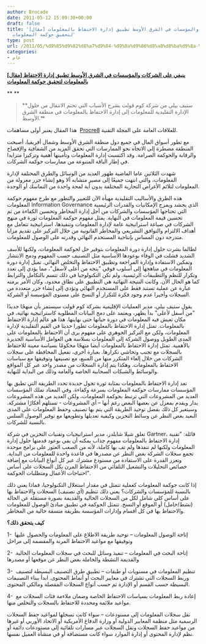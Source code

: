 ```yaml
---
author: Brocade
date: 2011-05-12 15:09:30+00:00
draft: false
title: '[مقال] ينبغي على الشركات والمؤسسات في الشرق الأوسط تطبيق إدارة الاحتفاظ بالمعلومات
  لتحقيق حوكمة المعلومات'
type: post
url: /2011/05/%d9%85%d9%82%d8%a7%d9%84-%d9%8a%d9%86%d8%a8%d8%ba%d9%8a-%d8%b9%d9%84%d9%89-%d8%a7%d9%84%d8%b4%d8%b1%d9%83%d8%a7%d8%aa-%d9%88%d8%a7%d9%84%d9%85%d8%a4%d8%b3%d8%b3%d8%a7%d8%aa-%d9%81%d9%8a-%d8%a7%d9%84/
categories:
- عام
---
```


**[[مقال] ينبغي على الشركات والمؤسسات في الشرق الأوسط تطبيق إدارة الاحتفاظ بالمعلومات لتحقيق حوكمة المعلومات](https://www.it-scoop.com/2011/05/%D9%85%D9%82%D8%A7%D9%84-%D9%8A%D9%86%D8%A8%D8%BA%D9%8A-%D8%B9%D9%84%D9%89-%D8%A7%D9%84%D8%B4%D8%B1%D9%83%D8%A7%D8%AA-%D9%88%D8%A7%D9%84%D9%85%D8%A4%D8%B3%D8%B3%D8%A7%D8%AA-%D9%81%D9%8A-%D8%A7%D9%84/)**







**
**





<blockquote>**ستيف بيلي من شركة كوم ڤولت يشرح الأسباب التي تحتم الانتقال من حلول الإدارة التقليدية للمعلومات إلى إدارة الاحتفاظ بالمعلومات في منطقة الشرق الأوسط.**</blockquote>




هذا المقال يعتبر أولى مساهمات  [Procre8](http://www.procre8.biz/) للعلاقات العامة على المجلة التقنية.





مع تطور أسواق المال في جميع دول منطقة الشرق الأوسط وشمال أفريقيا، أصبحت المنطقة مضطرة إلى الاتجاه نحو الممارسات التي تحقق المزيد من الشفافية والإفصاح والرقابة والحوكمة الصرامة. وقد اكتسبت إدارة المعلومات وتأمينها أهمية وتركيزا متزايدا في إطار الباقة المتنوعة من ممارسات حوكمة الشركات.



شهدت الثلاثين عاما الماضية ظهور العديد من الوسائل والطرق المختلفة لإدارة المعلومات، والتي انتهت جميعًا إلى مصير متشابه ألا وهو إنشاء جزر معزولة من المعلومات لتلائم الأغراض التجارية المختلفة بدون أية لمحة واحدة من التماسك أو الوحدة.



هذه الطرق والأساليب التقليدية مهيأة الآن للتغيير والتطور مع طرح مفهوم حوكمة المعلومات Information Governance الذي يحشد ويمزج الإمكانيات والقدرات الرئيسية التي تحتاجها المؤسسات والشركات من أجل إدارة المخاطر وتحسين الكفاءة من ثم تحسين قيمة المعلومات في النهاية. يمثل مفهوم حوكمة المعلومات ثورة في منهج الشركات في صياغة استراتيجية عامة لإدارة المعلومات وتنفيذها، استراتيجية تتعامل مع أهداف الالتزام والتوافق التشريعي والمخاطر القانونية من خلال التركيز على تقديم مزايا متدرجة دون المساس بإنتاجية المستخدم النهائي وقدرته على الوصول للمعلومات.



لطالما بشرت حلول إدارة دورة المعلومات بتوفير حل لحوكمة المعلومات، ولكنها للأسف الشديد فشلت في الوفاء بوعودها الأساسية مثل التصنيف حسب المفهوم ودمج الانتشار وتمكين الاستفادة وإدارة المراجعة وتطبيق الاحتفاظ والتخلص النهائي. تميل إدارة دورة المعلومات في مناهجها إلى أسلوب فوقي "يتجه من أعلى لأسفل"، مما يؤدي إلى تعدد وتكرار للنظم والتطبيقات الرئيسية. ولم تكن التكنولوجيا في ذلك تتسم بالتكامل والترابط كما هو الحال الآن. وكانت النتيجة النهائية هي التطبيق على نطاق محدود، وكان الأمر برمته عبارة عن عملية تستند فقط على المستخدم النهائي وتؤدي إلى إنشاء جزر متعددة من السجلات وأخيرا عدم وجود فكرة للتكرار أو النسخ على مستوى المؤسسة أو الشركة.

<!-- more -->

يقول ستيف بيلي، مدير العمليات الإقليمية بشركة كوم ڤولت سيستمز بأن منهجًا جديدًا "من أسفل لأعلى" بدأ يظهر، ويعتمد على دمج البيانات المطلوبة كاستراتيجية نهائية، في مكان تعيش فيه المعلومات في دورة حياتها حتى نهايتها. هذا هو عالم إدارة الاحتفاظ بالمعلومات. تمثل إدارة الاحتفاظ بالمعلومات تطورا حديثا في القيم التقليدية لإدارة المعلومات، ولكن مع التركيز الجوهري على مفهوم يرى أن الاحتفاظ بالمعلومات على المدى الطويل ووصول الشركة إلى المعلومات بسلاسة هي العوامل الأساسية الجديرة بالأهمية. تمثل إدارة الاحتفاظ بالمعلومات أيضا منهجًا محكومًا بسياسة معينة للاحتفاظ بالسجلات مع تجنب وتحاشي تكرارها. بعبارة أخرى، تفعيل المحافظة على سجلات الشركات من خلال إلغاء المتكرر منها من المنبع، مع تصنيفها وتوفيقها مع سياسات الاحتفاظ بالمعلومات. وهكذا يتم إدارة السجلات من مصدر واحد عبر كل المواقع والوسائط والشبكات السحابية الخاصة والعامة وذلك من البداية للنهاية.



تعد إدارة الاحتفاظ بالمعلومات بمثابة ثورة تحول جديدة تحدد الطريقة التي تطبق بها المؤسسات ممارسات حوكمة المعلومات بسرعة وكفاءة. وفي المعتاد تملك المؤسسات العديد من المشروعات التي ترتبط بحوكمة المعلومات، ولكن العديد من هذه المشروعات يدار ويقدم بمعزل عن بعضها البعض رغم أنها – أي المشروعات - تستلهم أفكارًا مشتركة. وسيتغير كل ذلك بفضل توحيد الطريقة التي يتم بها تصنيف وحفظ المعلومات على المدى البعيد بغض النظر عن وسائط التخزين وكيفية تعديلها وتطويعها مع توفير الوصول السلس بالنسبة للشركات.





تعلق شيلا شايلدز، مدير استراتيجيات وتقنيات التخزين في شركة Gartner، قائلة: "تقنية إدارة الاحتفاظ بالمعلومات مفهوم جذاب يمكنه أن يفي بوعود قدمتها حلول إدارة المعلومات ولكنها لم تنفذها ولم تف بها كاملة، لأنه من الصعب العثور على برامج موحدة تجمع سجلات الشركة بغض النظر عن مصدرها في قاعدة واحدة للمعلومات من البداية. وتعزز القدرة على الاستفادة من مستودع مشترك عبر كل أنواع البيانات مع إضافة خصائص التحليلات والتشغيل التلقائي من الاحتفاظ المرن بكل السجلات على أساس احتياجات الأعمال ومتطلبات الحوكمة".



إذا كانت حوكمة المعلومات كعملية تتمثل في مقدار استغلال التكنولوجيا، فماذا يعني ذلك بالنسبة للمؤسسات والشركات؟ يعني ذلك تنظيم (أي تصنيف) السجلات والاحتفاظ بها على أساس كلي شامل لكل من السجلات الحالية والقديمة بصورة مستقلة عن الحالة (نشط/خامل) أو الموقع أو النسخ. تتمثل الحوكمة في تطبيق مبادئ الوصول للمعلومات والاحتفاظ بها في كل أقسام وإدارات المؤسسة بطريقة متسقة خالية من المخاطر.

**كيف يتحقق ذلك؟**

1-  إتاحة الوصول المعلومات – توحيد طريقة الاطلاع على المعلومات والحصول عليها وتوفيقها مع مواعيد الاحتفاظ المرنة والمقسمة إلى مراحل

2-  إتاحة البحث في المعلومات – تنفيذ وسائل للبحث في سجلات المعلومات الحالية والقديمة النشطة والخاملة بغض النظر عن موقعها أو مصدرها

3-  تنظيم المعلومات في مستويات أو طبقات – تطبيق طرق التصنيف البسيطة لتصنيف وربط السجلات التي تشترك في معايير البحث أو أنماط المحتوى. ابدأ ببناء التصنيفات البسيطة حسب القسم أو الإدارة ثم حسب أنواع السجلات المفصلة ومالكي المحتوى.

4-  إعادة ربط المعلومات بسياسات الاحتفاظ الخاصة وضمان ملاءمة فئات السجلات مع مواعيد ملائمة ومحددة للاحتفاظ بالسجلات والتخلص منها.

نقل سجلات المعلومات إلى مستودعات – سواء كانت تسجلها لمواعيد حفظ السجلات الرسمية مثل منظمة المعايير الدولية أو وزارة الدفاع الأمريكية أو الاتحاد الأوربي أو غيرها من مواعيد حفظ السجلات ونقل السجلات عبر مسارات تلقائية إلى مستودعات دائمة أو نظم لإدارة المحتوى أو إدارة الموارد سواء كانت مستضافة أو في منشأة العميل نفسها.
